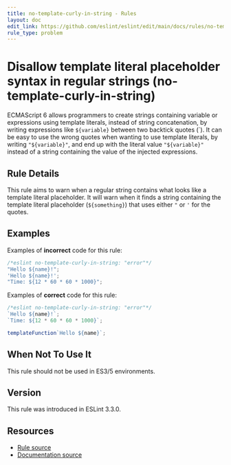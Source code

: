 ```yaml
---
title: no-template-curly-in-string - Rules
layout: doc
edit_link: https://github.com/eslint/eslint/edit/main/docs/rules/no-template-curly-in-string.md
rule_type: problem
---
```

<!-- Note: No pull requests accepted for this file. See README.md in the root directory for details. -->

# Disallow template literal placeholder syntax in regular strings (no-template-curly-in-string)

ECMAScript 6 allows programmers to create strings containing variable or expressions using template literals, instead of string concatenation, by writing expressions like `${variable}` between two backtick quotes (\`). It can be easy to use the wrong quotes when wanting to use template literals, by writing `"${variable}"`, and end up with the literal value `"${variable}"` instead of a string containing the value of the injected expressions.


## Rule Details

This rule aims to warn when a regular string contains what looks like a template literal placeholder. It will warn when it finds a string containing the template literal placeholder (`${something}`) that uses either `"` or `'` for the quotes.

## Examples

Examples of **incorrect** code for this rule:

```js
/*eslint no-template-curly-in-string: "error"*/
"Hello ${name}!";
'Hello ${name}!';
"Time: ${12 * 60 * 60 * 1000}";
```

Examples of **correct** code for this rule:

```js
/*eslint no-template-curly-in-string: "error"*/
`Hello ${name}!`;
`Time: ${12 * 60 * 60 * 1000}`;

templateFunction`Hello ${name}`;
```

## When Not To Use It

This rule should not be used in ES3/5 environments.

## Version

This rule was introduced in ESLint 3.3.0.

## Resources

* [Rule source](https://github.com/eslint/eslint/tree/HEAD/lib/rules/no-template-curly-in-string.js)
* [Documentation source](https://github.com/eslint/eslint/tree/HEAD/docs/rules/no-template-curly-in-string.md)

